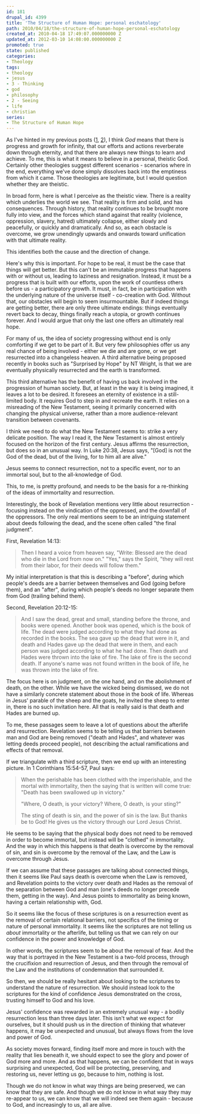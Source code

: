 ```yaml
---
id: 181
drupal_id: 4399
title: 'The Structure of Human Hope: personal eschatology'
path: 2010/04/18/the-structure-of-human-hope-personal-eschatology
created_at: 2010-04-18 17:49:07.000000000 Z
updated_at: 2012-03-10 14:08:00.000000000 Z
promoted: true
state: published
categories:
- Theology
tags:
- theology
- jesus
- 3 - Thinking
- god
- philosophy
- 2 - Seeing
- life
- christian
series:
- The Structure of Human Hope
---
```

As I've hinted in my previous posts (<a href="http://micahredding.com/blog/2010/04/16/the-structure-of-human-hope/">1</a>, <a href="http://micahredding.com/blog/2010/04/16/the-structure-of-human-hope-in-the-first-century/">2</a>), I think <em>God</em> means that there is progress and growth for infinity, that our efforts and actions reverberate down through eternity, and that there are always new things to learn and achieve.  To me, this is what it means to believe in a personal, theistic God. Certainly other theologies suggest different scenarios - scenarios where in the end, everything we've done simply dissolves back into the emptiness from which it came. Those theologies are legitimate, but I would question whether they are theistic.

In broad form, here is what I perceive as the theistic view. There is a reality which underlies the world we see. That reality is firm and solid, and has consequences. Through history, that reality continues to be brought more fully into view, and the forces which stand against that reality (violence, oppression, slavery, hatred) ultimately collapse, either slowly and peacefully, or quickly and dramatically. And so, as each obstacle is overcome, we grow unendingly upwards and onwards toward unification with that ultimate reality.

This identifies both the cause and the direction of change.

Here's why this is important. For hope to be real, it must be the case that things will get better. But this can't be an immutable progress that happens with or without us, leading to laziness and resignation. Instead, it must be a progress that is built with our efforts, upon the work of countless others before us - a participatory growth. It must, in fact, be in participation with the underlying nature of the universe itself - co-creation with God. Without that, our obstacles will begin to seem insurmountable. But if indeed things are getting better, there are only three ultimate endings: things eventually revert back to decay, things finally reach a utopia, or growth continues forever. And I would argue that only the last one offers an ultimately real hope.

For many of us, the idea of society progressing without end is only comforting if we get to be part of it. But very few philosophies offer us any real chance of being involved - either we die and are gone, or we get resurrected into a changeless heaven. A third alternative being proposed recently in books such as "Surprised by Hope" by NT Wright, is that we are eventually physically resurrected and the earth is transformed.

This third alternative has the benefit of having us back involved in the progression of human society. But, at least in the way it is being imagined, it leaves a lot to be desired. It foresees an eternity of existence in a still-limited body. It requires God to step in and recreate the earth. It relies on a misreading of the New Testament, seeing it primarily concerned with changing the physical universe, rather than a more audience-relevant transition between covenants.

I think we need to do what the New Testament seems to: strike a very delicate position. The way I read it, the New Testament is almost entirely focused on the horizon of the first century. Jesus affirms the resurrection, but does so in an unusual way. In Luke 20:38, Jesus says, "[God] is not the God of the dead, but of the living, for to him all are alive."

Jesus seems to connect resurrection, not to a specific event, nor to an immortal soul, but to the all-knowledge of God.

This, to me, is pretty profound, and needs to be the basis for a re-thinking of the ideas of immortality and resurrection.

Interestingly, the book of Revelation mentions very little about resurrection - focusing instead on the vindication of the oppressed, and the downfall of the oppressors. The only real mentions seem to be an intriguing statement about deeds following the dead, and the scene often called "the final judgment".

First, Revelation 14:13:
<blockquote>Then I heard a voice from heaven say, "Write: Blessed are the dead who die in the Lord from now on."
"Yes," says the Spirit, "they will rest from their labor, for their deeds will follow them."</blockquote>
My initial interpretation is that this is describing a "before", during which people's deeds are a barrier between themselves and God (going before them), and an "after", during which people's deeds no longer separate them from God (trailing behind them).

Second, Revelation 20:12-15:
<blockquote>And I saw the dead, great and small, standing before the throne, and books were opened. Another book was opened, which is the book of life. The dead were judged according to what they had done as recorded in the books. The sea gave up the dead that were in it, and death and Hades gave up the dead that were in them, and each person was judged according to what he had done. Then death and Hades were thrown into the lake of fire. The lake of fire is the second death. If anyone's name was not found written in the book of life, he was thrown into the lake of fire.</blockquote>
The focus here is on judgment, on the one hand, and on the abolishment of death, on the other. While we have the wicked being dismissed, we do not have a similarly concrete statement about those in the book of life. Whereas in Jesus' parable of the sheep and the goats, he invited the sheep to enter in, there is no such invitation here. All that is really said is that death and Hades are burned up.

To me, these passages seem to leave a lot of questions about the afterlife and resurrection. Revelation seems to be telling us that barriers between man and God are being removed ("death and Hades", and whatever was letting deeds proceed people), not describing the actual ramifications and effects of that removal.

If we triangulate with a third scripture, then we end up with an interesting picture. In 1 Corinthians 15:54-57, Paul says:
<blockquote>When the perishable has been clothed with the imperishable, and the mortal with immortality, then the saying that is written will come true: "Death has been swallowed up in victory."

"Where, O death, is your victory? Where, O death, is your sting?"

The sting of death is sin, and the power of sin is the law. But thanks be to God! He gives us the victory through our Lord Jesus Christ.</blockquote>
He seems to be saying that the physical body does not need to be removed in order to become immortal, but instead will be "clothed" in immortality. And the way in which this happens is that death is overcome by the removal of sin, and sin is overcome by the removal of the Law, and the Law is overcome through Jesus.

If we can assume that these passages are talking about connected things, then it seems like Paul says death is overcome when the Law is removed, and Revelation points to the victory over death and Hades as the removal of the separation between God and man (one's deeds no longer precede them, getting in the way). And Jesus points to immortality as being known, having a certain relationship with, God.

So it seems like the focus of these scriptures is on a resurrection event as the removal of certain relational barriers, not specifics of the timing or nature of personal immortality. It seems like the scriptures are not telling us <em>about</em> immortality or the afterlife, but telling us that we can rely on our confidence in the power and knowledge  of God.

In other words, the scriptures seem to be about the removal of fear. And the way that is portrayed in the New Testament is a two-fold process, through the crucifixion and resurrection of Jesus, and then through the removal of the Law and the institutions of condemnation that surrounded it.

So then, we should be really hesitant about looking to the scriptures to understand the nature of resurrection. We should instead look to the scriptures for the kind of confidence Jesus demonstrated on the cross, trusting himself to God and his love.

Jesus' confidence was rewarded in an extremely unusual way - a bodily resurrection less than three days later. This isn't what we expect for ourselves, but it should push us in the direction of thinking that whatever happens, it may be unexpected and unusual, but always flows from the love and power of God.

As society moves forward, finding itself more and more in touch with the reality that lies beneath it, we should expect to see the glory and power of God more and more. And as that happens, we can be confident that in ways surprising and unexpected, God will be protecting, preserving, and restoring us, never letting us go, because to him, nothing is lost.

Though we do not know in what way things are being preserved, we can know that they are safe. And though we do not know in what way they may re-appear to us, we can know that we will indeed see them again - because to God, and increasingly to us, all are alive.
